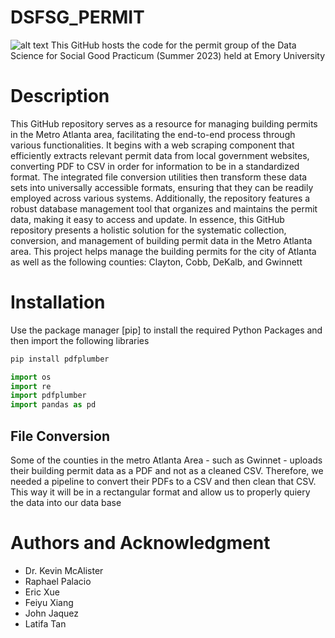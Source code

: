 # DSFSG_PERMIT
![alt text](https://www.google.com/url?sa=i&url=https%3A%2F%2F1000logos.net%2Femory-university-logo%2F&psig=AOvVaw2Wv2pQNB0YiBUKXo0aiJ91&ust=1690399218186000&source=images&cd=vfe&opi=89978449&ved=0CBAQjRxqFwoTCPD7iPnJqoADFQAAAAAdAAAAABAE)
This GitHub hosts the code for the permit group of the Data Science for Social Good Practicum (Summer 2023) held at Emory University

# Description
This GitHub repository serves as a resource for managing building permits in the Metro Atlanta area, facilitating the end-to-end process through various functionalities. It begins with a web scraping component that efficiently extracts relevant permit data from local government websites, converting PDF to CSV in order for information to be in a standardized format. The integrated file conversion utilities then transform these data sets into universally accessible formats, ensuring that they can be readily employed across various systems. Additionally, the repository features a robust database management tool that organizes and maintains the permit data, making it easy to access and update. In essence, this GitHub repository presents a holistic solution for the systematic collection, conversion, and management of building permit data in the Metro Atlanta area. This project helps manage the building permits for the city of Atlanta as well as the following counties: Clayton, Cobb, DeKalb, and Gwinnett

# Installation
Use the package manager [pip] to install the required Python Packages and then import the following libraries
```bash
pip install pdfplumber
```

```python
import os
import re
import pdfplumber
import pandas as pd
```

## File Conversion
Some of the counties in the metro Atlanta Area - such as Gwinnet - uploads their building permit data as a PDF and not as a cleaned CSV. Therefore, we needed a pipeline to convert their PDFs to a CSV and then clean that CSV. This way it will be in a rectangular format and allow us to properly quiery the data into our data base

# Authors and Acknowledgment
- Dr. Kevin McAlister
- Raphael Palacio
- Eric Xue
- Feiyu Xiang
- John Jaquez
- Latifa Tan
